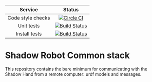 |     Service       |  Status  |
| :----------------:| :------: |
| Code style checks | [![Circle CI](https://circleci.com/gh/shadow-robot/sr_common.svg?style=shield)](https://circleci.com/gh/shadow-robot/sr_common) |
| Unit tests        | [![Build Status](https://img.shields.io/shippable/55dee4e31895ca4474102f2e.svg)](https://app.shippable.com/projects/55dee4e31895ca4474102f2e) |
| Install tests     | [![Build Status](https://semaphoreci.com/api/v1/projects/0d437517-338d-45e9-b1f3-dfacd9a577b8/523847/shields_badge.svg)](https://semaphoreci.com/ugo/sr_common) |

# Shadow Robot Common stack
This repository contains the bare minimum for communicating with the Shadow Hand from a remote computer: urdf models and messages.
